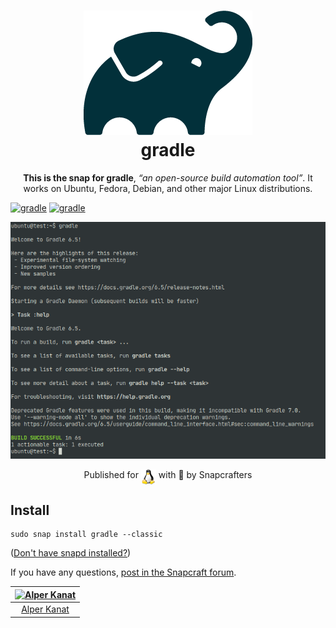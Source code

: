<h1 align="center">
  <img src="gradle.png" alt="gradle">
  <br />
  gradle
</h1>

<p align="center"><b>This is the snap for gradle</b>, <i>“an open-source build automation tool”</i>. It works on Ubuntu, Fedora, Debian, and other major Linux
distributions.</p>

[![gradle](https://snapcraft.io/gradle/badge.svg)](https://snapcraft.io/gradle)
[![gradle](https://snapcraft.io/gradle/trending.svg?name=0)](https://snapcraft.io/gradle)

![gradle](screenshot.png?raw=true "gradle")

<p align="center">Published for <img src="https://raw.githubusercontent.com/anythingcodes/slack-emoji-for-techies/gh-pages/emoji/tux.png" align="top" width="24" /> with 💝 by Snapcrafters</p>

## Install

    sudo snap install gradle --classic

<!-- Uncomment and modify this when your snap is available on the store
[![Get it from the Snap Store](https://snapcraft.io/static/images/badges/en/snap-store-white.svg)](https://snapcraft.io/gradle)
-->

([Don't have snapd installed?](https://snapcraft.io/docs/core/install))

If you have any questions, [post in the Snapcraft forum](https://forum.snapcraft.io).

| [![Alper Kanat](https://gravatar.com/avatar/ef468cdb9947165b09d2afae24d6491c/?s=128)](https://github.com/tunix/) |
| :---: |
| [Alper Kanat](https://github.com/tunix/) |

